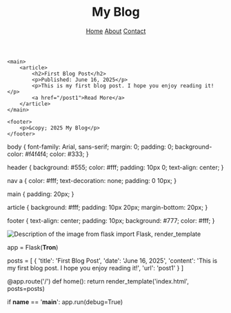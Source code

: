 <!DOCTYPE html>
<html lang="en">
<head>
    <meta charset="UTF-8">
    <meta name="viewport" content="width=device-width, initial-scale=1.0">
    <title> tron Blog</title>
    <link rel="stylesheet" href="style.css">
</head>
<body>
    <header>
        <h1>My Blog</h1>
        <nav>
            <a href="/">Home</a>
            <a href="/about">About</a>
            <a href="/contact">Contact</a>
        </nav>
    </header>

    <main>
        <article>
            <h2>First Blog Post</h2>
            <p>Published: June 16, 2025</p>
            <p>This is my first blog post. I hope you enjoy reading it!</p>
            <a href="/post1">Read More</a>
        </article>
    </main>

    <footer>
        <p>&copy; 2025 My Blog</p>
    </footer>
</body>
</html>
body {
    font-family: Arial, sans-serif;
    margin: 0;
    padding: 0;
    background-color: #f4f4f4;
    color: #333;
}

header {
    background: #555;
    color: #fff;
    padding: 10px 0;
    text-align: center;
}

nav a {
    color: #fff;
    text-decoration: none;
    padding: 0 10px;
}

main {
    padding: 20px;
}

article {
    background: #fff;
    padding: 10px 20px;
    margin-bottom: 20px;
}

footer {
    text-align: center;
    padding: 10px;
    background: #777;
    color: #fff;
}
<script async src="https://pagead2.googlesyndication.com/pagead/js/adsbygoogle.js?client=ca-pub-YOUR_PUBLISHER_ID"
     crossorigin="anonymous"></script>
<ins class="adsbygoogle"
     style="display:block; text-align:center;"
     data-ad-layout="in-article"
     data-ad-format="fluid"
     data-ad-client="ca-pub-YOUR_PUBLISHER_ID"
     data-ad-slot="YOUR_AD_SLOT_ID"></ins>
<script>
     (adsbygoogle = window.adsbygoogle || []).push({});
</script>
<head>
    <meta charset="UTF-8">
    <meta name="viewport" content="width=device-width, initial-scale=1.0">
    <title>My Awesome Blog - First Post</title>
    <meta name="description" content="This is my first blog post about [topic].">
    <link rel="stylesheet" href="style.css">
</head> 
<img src="image.jpg" alt="Description of the image">
from flask import Flask, render_template

app = Flask(__Tron__)

posts = [
    {
        'title': 'First Blog Post',
        'date': 'June 16, 2025',
        'content': 'This is my first blog post. I hope you enjoy reading it!',
        'url': 'post1'
    }
]

@app.route('/')
def home():
    return render_template('index.html', posts=posts)

if __name__ == '__main__':
    app.run(debug=True)
